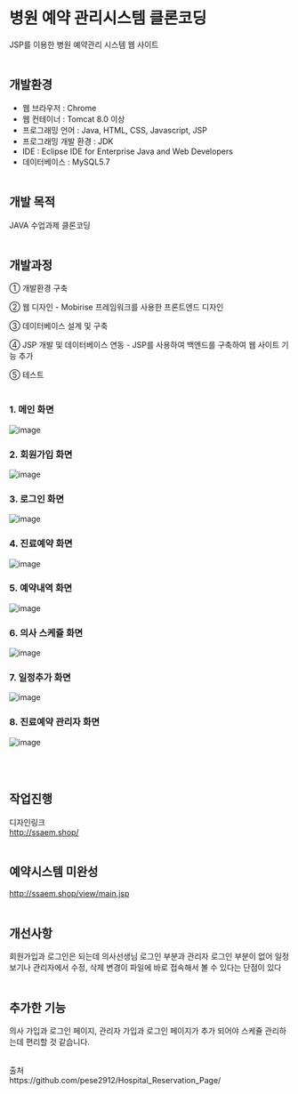 # 병원 예약 관리시스템 클론코딩
JSP를 이용한 병원 예약관리 시스템 웹 사이트
<br><br>
## 개발환경 

* 웹 브라우저 : Chrome 
* 웹 컨테이너 : Tomcat 8.0 이상
* 프로그래밍 언어 : Java, HTML, CSS, Javascript, JSP
* 프로그래밍 개발 환경 : JDK
* IDE : Eclipse IDE for Enterprise Java and Web Developers
* 데이터베이스 : MySQL5.7
<br><br>

## 개발 목적

JAVA 수업과제 클론코딩
<br><br>
## 개발과정

① 개발환경 구축

② 웹 디자인 - Mobirise 프레임워크를 사용한 프론트엔드 디자인

③ 데이터베이스 설계 및 구축

④ JSP 개발 및 데이터베이스 연동 - JSP를 사용하여 백엔드를 구축하여 웹 사이트 기능 추가

⑤ 테스트
<br><br>

### 1. 메인 화면

![image](https://github.com/taiji9203/java_html/blob/main/img/main01.png)


### 2. 회원가입 화면

![image](https://github.com/taiji9203/java_html/blob/main/img/main02.png)


### 3. 로그인 화면

![image](https://github.com/taiji9203/java_html/blob/main/img/main03.png)


### 4. 진료예약 화면

![image](https://github.com/taiji9203/java_html/blob/main/img/main04.png)


### 5. 예약내역 화면

![image](https://github.com/taiji9203/java_html/blob/main/img/main05.png)

### 6. 의사 스케쥴 화면

![image](https://github.com/taiji9203/java_html/blob/main/img/main06.png)

### 7. 일정추가 화면

![image](https://github.com/taiji9203/java_html/blob/main/img/main07.png)

### 8. 진료예약 관리자 화면

![image](https://github.com/taiji9203/java_html/blob/main/img/main08.png)

<br><br>
## 작업진행

디자인링크<br>
http://ssaem.shop/
<br><br>
## 예약시스템 미완성<br>
http://ssaem.shop/view/main.jsp
<br><br>
## 개선사항

회원가입과 로그인은 되는데
의사선생님 로그인 부분과 관리자 로그인 부분이
없어 일정보기나 관리자에서 수정, 삭제 변경이
파일에 바로 접속해서 볼 수 있다는 단점이 있다
<br><br>
## 추가한 기능

의사 가입과 로그인 페이지,
관리자 가입과 로그인 페이지가 추가 되어야
스케쥴 관리하는데 편리할 것 같습니다.

<br>
출처<br>
https://github.com/pese2912/Hospital_Reservation_Page/

